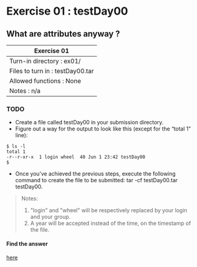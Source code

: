 # Exercise 01 : testDay00

## What are attributes anyway ?

|               Exercise 01             |
|---------------------------------------|
| Turn-in directory : ex01/             |
| Files to turn in : testDay00.tar      |
| Allowed functions : None              |
| Notes : n/a                           |


### TODO

* Create a file called testDay00 in your submission directory.
* Figure out a way for the output to look like this
(except for the “total 1” line):
```
$ ls -l
total 1
-r--r-xr-x  1 login wheel  40 Jun 1 23:42 testDay00
$
```
* Once you’ve achieved the previous steps, execute the following command to
create the file to be submitted: tar -cf testDay00.tar testDay00.

> Notes:
> 1. "login" and "wheel" will be respectively replaced by your login and
your group.
> 2. A year will be accepted instead of the time, on the timestamp of the
file.

#### Find the answer
[here](https://github.com/idevHive/42/blob/master/Piscines/C/Day00/answers/ex01/README.md)

